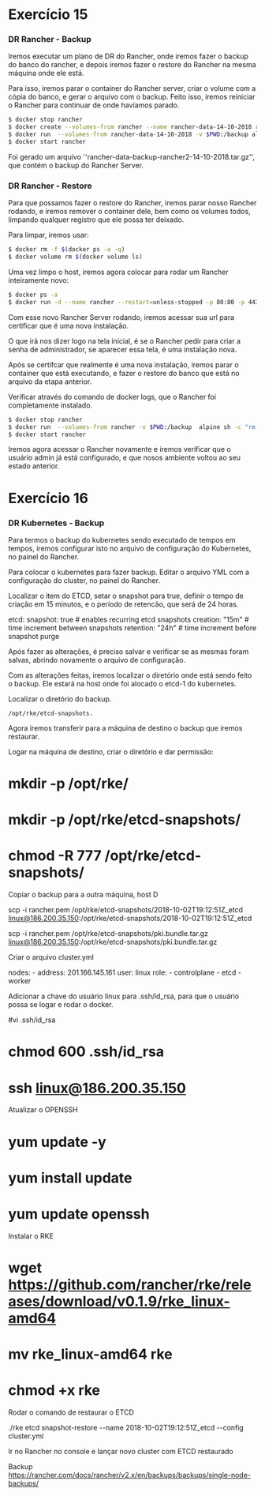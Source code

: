 	

# Exercício 15

### DR Rancher - Backup

Iremos executar um plano de DR do Rancher, onde iremos fazer o backup do banco do rancher, e depois iremos fazer o restore do Rancher na mesma máquina onde ele está.

Para isso, iremos parar o container do Rancher server, criar o volume com a cópia do banco, e gerar o arquivo com o backup. Feito isso, iremos reiniciar o Rancher para continuar de onde havíamos parado.  


```sh
$ docker stop rancher
$ docker create --volumes-from rancher --name rancher-data-14-10-2018 rancher/rancher:stable
$ docker run  --volumes-from rancher-data-14-10-2018 -v $PWD:/backup alpine tar zcvf /backup/rancher-data-backup-rancher2-14-10-2018.tar.gz /var/lib/rancher  
$ docker start rancher
```

Foi gerado um arquivo ''rancher-data-backup-rancher2-14-10-2018.tar.gz'', que contém o backup do Rancher Server.

### DR Rancher - Restore

Para que possamos fazer o restore do Rancher, iremos parar nosso Rancher rodando, e iremos remover o container dele, bem como os volumes todos, limpando qualquer registro que ele possa ter deixado.

Para limpar, iremos usar:
```sh
$ docker rm -f $(docker ps -a -q)
$ docker volume rm $(docker volume ls)
```
Uma vez limpo o host, iremos agora colocar para rodar um Rancher inteiramente novo:
```sh
$ docker ps -a
$ docker run -d --name rancher --restart=unless-stopped -p 80:80 -p 443:443 rancher/rancher:stable
```

Com esse novo Rancher Server rodando, iremos acessar sua url para certificar que é uma nova instalação. 

O que irá nos dizer logo na tela inicial, é se o Rancher pedir para criar a senha de administrador, se aparecer essa tela, é uma instalação nova.

Após se certifcar que realmente é uma nova instalação, iremos parar o container que está executando, e fazer o restore do banco que está no arquivo da etapa anterior.

Verificar através do comando de docker logs, que o Rancher foi completamente instalado.

```sh
$ docker stop rancher
$ docker run  --volumes-from rancher -v $PWD:/backup  alpine sh -c "rm /var/lib/rancher/* -rf  &&  tar zxvf /backup/rancher-data-backup-rancher2-14-10-2018.tar.gz"
$ docker start rancher
```

Iremos agora acessar o Rancher novamente e iremos verificar que o usuário admin já está configurado, e que nosos ambiente voltou ao seu estado anterior.




# Exercício 16

### DR Kubernetes - Backup

Para termos o backup do kubernetes sendo executado de tempos em tempos, iremos configurar isto no arquivo de configuração do Kubernetes, no painel do Rancher.

Para colocar o kubernetes para fazer backup. Editar o arquivo YML com a configuração do cluster, no painel do Rancher.

Localizar o item do ETCD, setar o snapshot para true, definir o tempo de criação em 15 minutos, e o período de retencão, que será de 24 horas.

etcd:
    snapshot: true # enables recurring etcd snapshots
    creation: "15m" # time increment between snapshots
    retention: "24h" # time increment before snapshot purge

Após fazer as alterações, é preciso salvar e verificar se as mesmas foram salvas, abrindo novamente o arquivo de configuração.

Com as alterações feitas, iremos localizar o diretório onde está sendo feito o backup. Ele estará na host onde foi alocado o etcd-1 do kubernetes.

Localizar o diretório do backup.
>>>>>>>>>>>>>>>>>>>>>>>>>>>>>>>>>>>>>>>>>>>>>>>>
	/opt/rke/etcd-snapshots.
>>>>>>>>>>>>>>>>>>>>>>>>>>>>>>>>>>>>>>>>>>>>>>>>

Agora iremos transferir para a máquina de destino o backup que iremos restaurar. 

Logar na máquina de destino, criar o diretório e dar permissão:
# mkdir -p /opt/rke/
# mkdir -p /opt/rke/etcd-snapshots/
# chmod -R 777 /opt/rke/etcd-snapshots/


Copiar o backup para a outra máquina, host D

scp -i rancher.pem /opt/rke/etcd-snapshots/2018-10-02T19:12:51Z_etcd linux@186.200.35.150:/opt/rke/etcd-snapshots/2018-10-02T19:12:51Z_etcd

scp -i rancher.pem /opt/rke/etcd-snapshots/pki.bundle.tar.gz linux@186.200.35.150:/opt/rke/etcd-snapshots/pki.bundle.tar.gz


Criar o arquivo cluster.yml
>>>>>>>>>>>>>>>>>>>>>>>>>>>>>>>>>>>
nodes:
    - address: 201.166.145.161
      user: linux
      role:
        - controlplane
        - etcd
        - worker
>>>>>>>>>>>>>>>>>>>>>>>>>>>>>>>>>>>

Adicionar a chave do usuário linux para .ssh/id_rsa, para que o usuário possa se logar e rodar o docker.

#vi .ssh/id_rsa
# chmod 600 .ssh/id_rsa 
# ssh linux@186.200.35.150

Atualizar o OPENSSH

# yum update -y
# yum install update
# yum update openssh

Instalar o RKE

# wget https://github.com/rancher/rke/releases/download/v0.1.9/rke_linux-amd64
# mv rke_linux-amd64 rke
# chmod +x rke

Rodar o comando de restaurar o ETCD

./rke etcd snapshot-restore --name 2018-10-02T19:12:51Z_etcd --config cluster.yml


Ir no Rancher no console e lançar novo cluster com ETCD restaurado








Backup
https://rancher.com/docs/rancher/v2.x/en/backups/backups/single-node-backups/